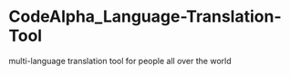 # CodeAlpha_Language-Translation-Tool
multi-language translation tool for people all over the world
